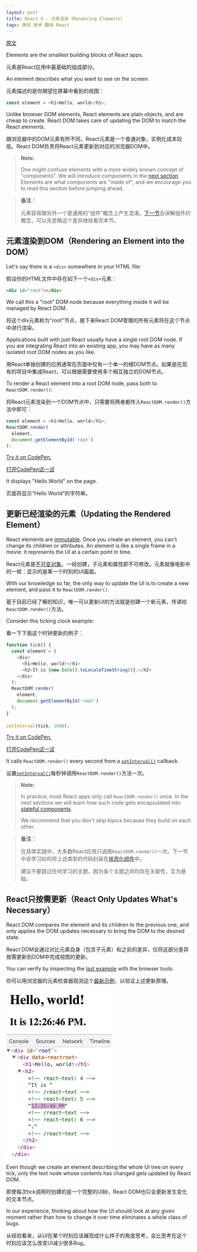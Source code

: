 ```yaml
---
layout: post
title: React 4 - 元素渲染（Rendering Elements）
tags: 原创 技术 翻译 React
---
```


[原文](https://facebook.github.io/react/docs/rendering-elements.html)

Elements are the smallest building blocks of React apps.

元素是React应用中最基础的组成部分。

An element describes what you want to see on the screen:

元素描述的是你期望在屏幕中看到的视图：

```js
const element = <h1>Hello, world</h1>;
```

Unlike browser DOM elements, React elements are plain objects, and are cheap to create. React DOM takes care of updating the DOM to match the React elements.

跟浏览器中的DOM元素有所不同，React元素是一个普通对象，实例化成本较低。React DOM负责将React元素更新到对应的浏览器DOM中。

>**Note:**
>
>One might confuse elements with a more widely known concept of "components". We will introduce components in the [next section](./react-5-components-and-props.html). Elements are what components are "made of", and we encourage you to read this section before jumping ahead.

> **备注：**
> 
> 元素容易跟另外一个更通用的“组件”概念上产生混淆。[下一节](./react-5-components-and-props.html)会讲解组件的概念，可以先忽略这个差异继续看完本节。

## 元素渲染到DOM（Rendering an Element into the DOM）

Let's say there is a `<div>` somewhere in your HTML file:

假设你的HTML文件中存在如下一个`<div>`元素：

```html
<div id="root"></div>
```

We call this a "root" DOM node because everything inside it will be managed by React DOM.

将这个div元素称为"root"节点，接下来React DOM管理的所有元素将在这个节点中进行渲染。

Applications built with just React usually have a single root DOM node. If you are integrating React into an existing app, you may have as many isolated root DOM nodes as you like.

用React单独创建的应用通常在页面中仅有一个单一的根DOM节点。如果是在现有的项目中集成React，可以根据需要使用多个相互独立的DOM节点。

To render a React element into a root DOM node, pass both to `ReactDOM.render()`:

将React元素渲染到一个DOM节点中，只需要将两者都传入`ReactDOM.render()`方法中即可：

```js
const element = <h1>Hello, world</h1>;
ReactDOM.render(
  element,
  document.getElementById('root')
);
```

[Try it on CodePen.](http://codepen.io/gaearon/pen/rrpgNB?editors=1010)

[打开CodePen试一试](http://codepen.io/gaearon/pen/rrpgNB?editors=1010)

It displays "Hello World" on the page.

页面将显示“Hello World”的字符串。

## 更新已经渲染的元素（Updating the Rendered Element）

React elements are [immutable](https://en.wikipedia.org/wiki/Immutable_object). Once you create an element, you can't change its children or attributes. An element is like a single frame in a movie: it represents the UI at a certain point in time.

React元素是[不可变对象](https://zh.wikipedia.org/wiki/不可變物件)。一经创建，子元素和属性即不可修改。元素就像电影中的一帧：显示的是某一个时刻的UI画面。

With our knowledge so far, the only way to update the UI is to create a new element, and pass it to `ReactDOM.render()`.

基于目前已经了解的知识，唯一可以更新UI的方法就是创建一个新元素，传递给`ReactDOM.render()`方法。

Consider this ticking clock example:

看一下下面这个时钟更新的例子：

```js
function tick() {
  const element = (
    <div>
      <h1>Hello, world!</h1>
      <h2>It is {new Date().toLocaleTimeString()}.</h2>
    </div>
  );
  ReactDOM.render(
    element,
    document.getElementById('root')
  );
}

setInterval(tick, 1000);
```

[Try it on CodePen.](http://codepen.io/gaearon/pen/gwoJZk?editors=0010)

[打开CodePen试一试](http://codepen.io/gaearon/pen/gwoJZk?editors=0010)

It calls `ReactDOM.render()` every second from a [`setInterval()`](https://developer.mozilla.org/en-US/docs/Web/API/WindowTimers/setInterval) callback.

设置[`setInterval()`](https://developer.mozilla.org/zh-CN/docs/Web/API/Window/setInterval)每秒钟调用`ReactDOM.render()`方法一次。

>**Note:**
>
>In practice, most React apps only call `ReactDOM.render()` once. In the next sections we will learn how such code gets encapsulated into [stateful components](/tech/2016/12/15/react-6-state-and-lifecycle.html).
>
>We recommend that you don't skip topics because they build on each other.

> **备注：**
>
> 在具体实践中，大多数React应用只调用`ReactDOM.render()`一次。下一节中会学习如何将上述类型的代码封装在[状态化组件](/tech/2016/12/15/react-6-state-and-lifecycle.html)中。
>
> 建议不要跳过任何学习的主题，因为各个主题之间均存在关联性，互为基础。

## React只按需更新（React Only Updates What's Necessary）

React DOM compares the element and its children to the previous one, and only applies the DOM updates necessary to bring the DOM to the desired state.

React DOM会通过对比元素自身（包含子元素）和之前的差异，仅将这部分差异按需更新到DOM中完成视图的更新。

You can verify by inspecting the [last example](http://codepen.io/gaearon/pen/gwoJZk?editors=0010) with the browser tools:

你可以用浏览器的元素检查器观测这个[最新示例](http://codepen.io/gaearon/pen/gwoJZk?editors=0010)，以验证上述更新原理。

![DOM inspector showing granular updates](/tech/media/granular-dom-updates.gif)

Even though we create an element describing the whole UI tree on every tick, only the text node whose contents has changed gets updated by React DOM.

即使每次tick调用时创建的是一个完整的UI树，React DOM也只会更新发生变化的文本节点。

In our experience, thinking about how the UI should look at any given moment rather than how to change it over time eliminates a whole class of bugs.

从经验看来，从UI在某个时刻应该展现成什么样子的角度思考，会比思考在这个时刻应该怎么改变UI减少很多Bug。
